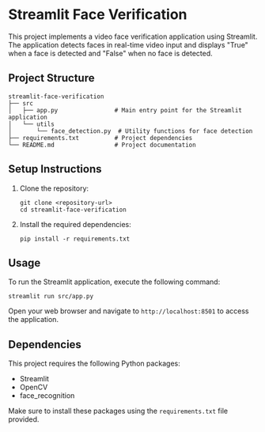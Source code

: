 # Streamlit Face Verification

This project implements a video face verification application using Streamlit. The application detects faces in real-time video input and displays "True" when a face is detected and "False" when no face is detected.

## Project Structure

```
streamlit-face-verification
├── src
│   ├── app.py                # Main entry point for the Streamlit application
│   └── utils
│       └── face_detection.py  # Utility functions for face detection
├── requirements.txt          # Project dependencies
└── README.md                 # Project documentation
```

## Setup Instructions

1. Clone the repository:
   ```
   git clone <repository-url>
   cd streamlit-face-verification
   ```

2. Install the required dependencies:
   ```
   pip install -r requirements.txt
   ```

## Usage

To run the Streamlit application, execute the following command:
```
streamlit run src/app.py
```

Open your web browser and navigate to `http://localhost:8501` to access the application.

## Dependencies

This project requires the following Python packages:
- Streamlit
- OpenCV
- face_recognition

Make sure to install these packages using the `requirements.txt` file provided.